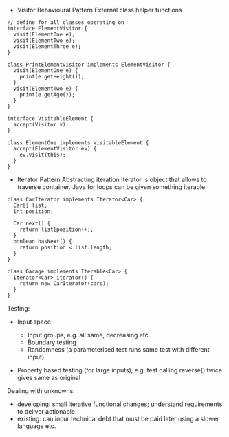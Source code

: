 <!-- SPDX-License-Identifier: zlib-acknowledgement -->
- Visitor Behavioural Pattern
External class helper functions
```
// define for all classes operating on
interface ElementVisitor {
  visit(ElementOne e);
  visit(ElementTwo e);
  visit(ElementThree e);
}

class PrintElementVisitor implements ElementVisitor {
  visit(ElementOne e) {
    print(e.getHeight());
  }
  visit(ElementTwo e) {
    print(e.getAge());
  }
}

interface VisitableElement {
  accept(Visitor v);
}

class ElementOne implements VisitableElement {
  accept(ElementVisitor ev) {
    ev.visit(this);
  }
}
```

- Iterator Pattern
Abstracting iteration
Iterator is object that allows to traverse container.
Java for loops can be given something iterable
```
class CarIterator implements Iterator<Car> {
  Car[] list;
  int position;

  Car next() {
    return list[position++]; 
  }
  boolean hasNext() {
    return position < list.length;
  }
}

class Garage implements Iterable<Car> {
  Iterator<Car> iterator() {
    return new CarIterator(cars);
  }
}
```

Testing:
  - Input space
    * Input groups, e.g. all same, decreasing etc.
    * Boundary testing
    * Randomness
  (a parameterised test runs same test with different input)

  - Property based testing (for large inputs), e.g. test calling reverse() twice gives same as original

Dealing with unknowns:
  - developing: small iterative functional changes; understand requirements to deliver actionable
  - existing: can incur technical debt that must be paid later using a slower language etc.
